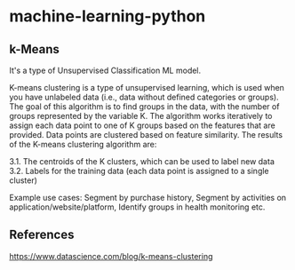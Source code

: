 # machine-learning-python

## k-Means

It's a type of Unsupervised Classification ML model.

K-means clustering is a type of unsupervised learning, which is used when you have unlabeled data (i.e., data without defined categories or groups). The goal of this algorithm is to find groups in the data, with the number of groups represented by the variable K. The algorithm works iteratively to assign each data point to one of K groups based on the features that are provided. Data points are clustered based on feature similarity. The results of the K-means clustering algorithm are:

3.1. The centroids of the K clusters, which can be used to label new data
3.2. Labels for the training data (each data point is assigned to a single cluster)

Example use cases: Segment by purchase history, Segment by activities on application/website/platform, Identify groups in health monitoring etc.

## References
https://www.datascience.com/blog/k-means-clustering

